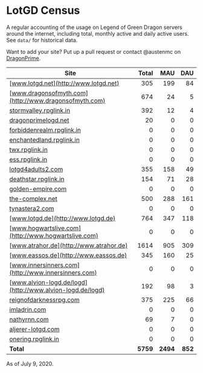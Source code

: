 # LotGD Census
A regular accounting of the usage on Legend of Green Dragon servers around the internet, including total, monthly active and daily active users. See `data/` for historical data.

Want to add your site? Put up a pull request or contact @austenmc on [DragonPrime](http://dragonprime.net).


Site | Total | MAU | DAU
--- | ---:| ---:| ---:
[www.lotgd.net](http://www.lotgd.net)|305|199|84
[www.dragonsofmyth.com](http://www.dragonsofmyth.com)|674|24|5
[stormvalley.rpglink.in](http://stormvalley.rpglink.in)|392|12|4
[dragonprimelogd.net](http://dragonprimelogd.net)|20|0|0
[forbiddenrealm.rpglink.in](http://forbiddenrealm.rpglink.in)|0|0|0
[enchantedland.rpglink.in](http://enchantedland.rpglink.in)|0|0|0
[twx.rpglink.in](http://twx.rpglink.in)|0|0|0
[ess.rpglink.in](http://ess.rpglink.in)|0|0|0
[lotgd4adults2.com](http://lotgd4adults2.com)|355|158|49
[deathstar.rpglink.in](http://deathstar.rpglink.in)|154|71|28
[golden-empire.com](http://golden-empire.com)|0|0|0
[the-complex.net](http://the-complex.net)|500|288|161
[tynastera2.com](http://tynastera2.com)|0|0|0
[www.lotgd.de](http://www.lotgd.de)|764|347|118
[www.hogwartslive.com](http://www.hogwartslive.com)|0|0|0
[www.atrahor.de](http://www.atrahor.de)|1614|905|309
[www.eassos.de](http://www.eassos.de)|345|160|25
[www.innersinners.com](http://www.innersinners.com)|0|0|0
[www.alvion-logd.de/logd](http://www.alvion-logd.de/logd)|192|98|3
[reignofdarknessrpg.com](http://reignofdarknessrpg.com)|375|225|66
[imladrin.com](http://imladrin.com)|0|0|0
[nathyrnn.com](http://nathyrnn.com)|69|7|0
[aljerer-lotgd.com](http://aljerer-lotgd.com)|0|0|0
[onering.rpglink.in](http://onering.rpglink.in)|0|0|0
**Total**|**5759**|**2494**|**852**

As of July 9, 2020.

